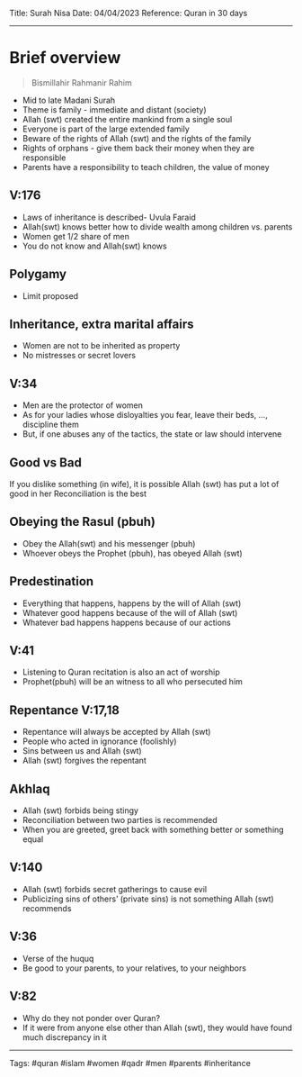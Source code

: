 Title: Surah Nisa
Date: 04/04/2023
Reference: Quran in 30 days

---
# Brief overview
> Bismillahir Rahmanir Rahim
-   Mid to late Madani Surah
-   Theme is family - immediate and distant (society)
-   Allah (swt) created the entire mankind from a single soul
-   Everyone is part of the large extended family
-   Beware of the rights of Allah (swt) and the rights of the family
-   Rights of orphans - give them back their money when they are responsible
-   Parents have a responsibility to teach children, the value of money

## V:176
-   Laws of inheritance is described- Uvula Faraid
-   Allah(swt) knows better how to divide wealth among children vs. parents
-   Women get 1/2 share of men
-   You do not know and Allah(swt) knows

## Polygamy
-   Limit proposed

## Inheritance, extra marital affairs
-   Women are not to be inherited as property
-   No mistresses or secret lovers

## V:34
-   Men are the protector of women
-   As for your ladies whose disloyalties you fear, leave their beds, …, discipline them
-   But, if one abuses any of the tactics, the state or law should intervene

## Good vs Bad
If you dislike something (in wife), it is possible Allah (swt) has put a lot of good in her
Reconciliation is the best

## Obeying the Rasul (pbuh)
-   Obey the Allah(swt) and his messenger (pbuh)
-   Whoever obeys the Prophet (pbuh), has obeyed Allah (swt)

## Predestination
-   Everything that happens, happens by the will of Allah (swt)
-   Whatever good happens because of the will of Allah (swt)
-   Whatever bad happens happens because of our actions

## V:41
-   Listening to Quran recitation is also an act of worship
-   Prophet(pbuh) will be an witness to all who persecuted him

## Repentance V:17,18
-   Repentance will always be accepted by Allah (swt)
-   People who acted in ignorance (foolishly)
-   Sins between us and Allah (swt)
-   Allah (swt) forgives the repentant

## Akhlaq
-   Allah (swt) forbids being stingy
-   Reconciliation between two parties is recommended
-   When you are greeted, greet back with something better or something equal

## V:140
-   Allah (swt) forbids secret gatherings to cause evil
-   Publicizing sins of others’ (private sins) is not something Allah (swt) recommends

## V:36
-   Verse of the huquq
-   Be good to your parents, to your relatives, to your neighbors

## V:82
-   Why do they not ponder over Quran?
-   If it were from anyone else other than Allah (swt), they would have found much discrepancy in it


---
Tags: #quran #islam #women #qadr #men #parents #inheritance